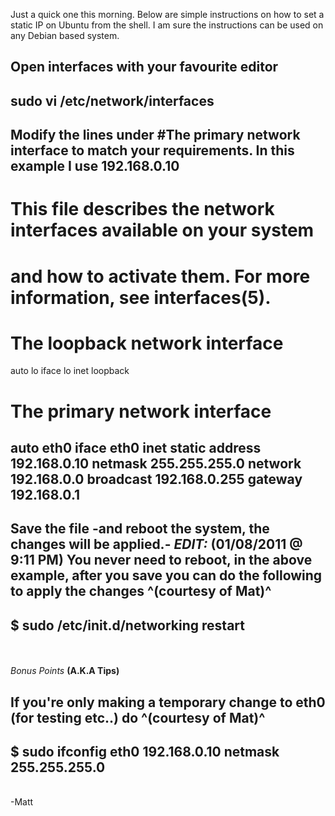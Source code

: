 Just a quick one this morning. Below are simple instructions on how to set a static IP on Ubuntu from the shell. I am sure the instructions can be used on any Debian based system.

Open interfaces with your favourite editor
---
sudo vi /etc/network/interfaces
---

Modify the lines under __#The primary network interface__ to match your requirements. In this example I use 192.168.0.10
---
# This file describes the network interfaces available on your system
# and how to activate them. For more information, see interfaces(5).

# The loopback network interface
auto lo
iface lo inet loopback

# The primary network interface
auto eth0
iface eth0 inet static
        address 192.168.0.10
        netmask 255.255.255.0
        network 192.168.0.0
        broadcast 192.168.0.255
        gateway 192.168.0.1
---

Save the file -and reboot the system, the changes will be applied.-
*EDIT:* __(01/08/2011 @ 9:11 PM)__
You never need to reboot, in the above example, after you save you can do the following to apply the changes __^(courtesy of Mat)^__
---
$ sudo /etc/init.d/networking restart
---

<br /><br />
*Bonus Points* __(A.K.A Tips)__

If you're only making a temporary change to eth0 (for testing etc..) do __^(courtesy of Mat)^__
---
$ sudo ifconfig eth0 192.168.0.10 netmask 255.255.255.0 
---
<br />
-Matt
